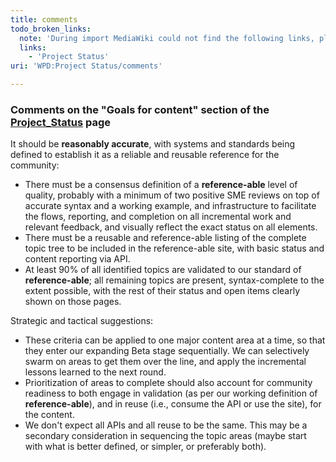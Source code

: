 ```yaml
---
title: comments
todo_broken_links:
  note: 'During import MediaWiki could not find the following links, please fix and adjust this list.'
  links:
    - 'Project Status'
uri: 'WPD:Project Status/comments'

---
```

### <span>Comments on the "Goals for content" section of the [Project\_Status](/w/index.php?title=Project_Status&action=edit&redlink=1) page</span>

It should be **reasonably accurate**, with systems and standards being defined to establish it as a reliable and reusable reference for the community:

-   There must be a consensus definition of a **reference-able** level of quality, probably with a minimum of two positive SME reviews on top of accurate syntax and a working example, and infrastructure to facilitate the flows, reporting, and completion on all incremental work and relevant feedback, and visually reflect the exact status on all elements.
-   There must be a reusable and reference-able listing of the complete topic tree to be included in the reference-able site, with basic status and content reporting via API.
-   At least 90% of all identified topics are validated to our standard of **reference-able**; all remaining topics are present, syntax-complete to the extent possible, with the rest of their status and open items clearly shown on those pages.

Strategic and tactical suggestions:

-   These criteria can be applied to one major content area at a time, so that they enter our expanding Beta stage sequentially. We can selectively swarm on areas to get them over the line, and apply the incremental lessons learned to the next round.
-   Prioritization of areas to complete should also account for community readiness to both engage in validation (as per our working definition of **reference-able**), and in reuse (i.e., consume the API or use the site), for the content.
-   We don't expect all APIs and all reuse to be the same. This may be a secondary consideration in sequencing the topic areas (maybe start with what is better defined, or simpler, or preferably both).
